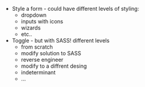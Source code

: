 * Style a form - could have different levels of styling:
    * dropdown
    * inputs with icons
    * wizards
    * etc..
* Toggle - but with SASS! different levels
    * from scratch
    * modify solution to SASS
    * reverse engineer
    * modify to a diffrent desing
    * indeterminant
    * ...